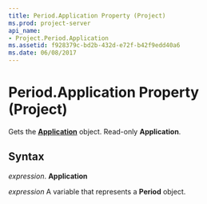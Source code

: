 ```yaml
---
title: Period.Application Property (Project)
ms.prod: project-server
api_name:
- Project.Period.Application
ms.assetid: f928379c-bd2b-432d-e72f-b42f9edd40a6
ms.date: 06/08/2017
---
```



# Period.Application Property (Project)

Gets the  **[Application](Project.Application.md)** object. Read-only **Application**.


## Syntax

 _expression_. **Application**

 _expression_ A variable that represents a **Period** object.


